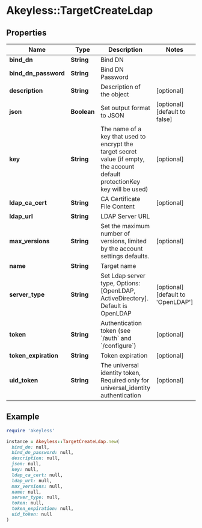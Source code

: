 # Akeyless::TargetCreateLdap

## Properties

| Name | Type | Description | Notes |
| ---- | ---- | ----------- | ----- |
| **bind_dn** | **String** | Bind DN |  |
| **bind_dn_password** | **String** | Bind DN Password |  |
| **description** | **String** | Description of the object | [optional] |
| **json** | **Boolean** | Set output format to JSON | [optional][default to false] |
| **key** | **String** | The name of a key that used to encrypt the target secret value (if empty, the account default protectionKey key will be used) | [optional] |
| **ldap_ca_cert** | **String** | CA Certificate File Content | [optional] |
| **ldap_url** | **String** | LDAP Server URL |  |
| **max_versions** | **String** | Set the maximum number of versions, limited by the account settings defaults. | [optional] |
| **name** | **String** | Target name |  |
| **server_type** | **String** | Set Ldap server type, Options:[OpenLDAP, ActiveDirectory]. Default is OpenLDAP | [optional][default to &#39;OpenLDAP&#39;] |
| **token** | **String** | Authentication token (see &#x60;/auth&#x60; and &#x60;/configure&#x60;) | [optional] |
| **token_expiration** | **String** | Token expiration | [optional] |
| **uid_token** | **String** | The universal identity token, Required only for universal_identity authentication | [optional] |

## Example

```ruby
require 'akeyless'

instance = Akeyless::TargetCreateLdap.new(
  bind_dn: null,
  bind_dn_password: null,
  description: null,
  json: null,
  key: null,
  ldap_ca_cert: null,
  ldap_url: null,
  max_versions: null,
  name: null,
  server_type: null,
  token: null,
  token_expiration: null,
  uid_token: null
)
```

